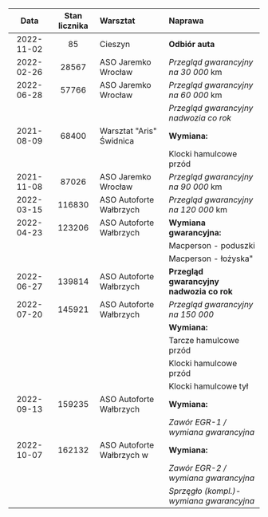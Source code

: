|    Data    | Stan licznika | Warsztat                 | Naprawa                                  |
| :--------: | :-----------: | :----------------------- | :--------------------------------------- |
| 2022-11-02 |      85       | Cieszyn                  | **Odbiór auta**                          |
| 2022-02-26 |     28567     | ASO Jaremko Wrocław      | _Przegląd gwarancyjny na 30 000_ km      |
| 2022-06-28 |     57766     | ASO Jaremko Wrocław      | _Przegląd gwarancyjny na 60 000_ km      |
|            |               |                          | _Przegląd gwarancyjny nadwozia co rok_   |
| 2021-08-09 |     68400     | Warsztat "Aris" Świdnica | **Wymiana:**                             |
|            |               |                          | Klocki hamulcowe przód                   |
| 2021-11-08 |     87026     | ASO Jaremko Wrocław      | _Przegląd gwarancyjny na 90 000_ km      |
| 2022-03-15 |    116830     | ASO Autoforte Wałbrzych  | _Przegląd gwarancyjny na 120 000_ km     |
| 2022-04-23 |    123206     | ASO Autoforte Wałbrzych  | **Wymiana gwarancyjna:**                 |
|            |               |                          | Macperson - poduszki                     |
|            |               |                          | Macperson - łożyska"                     |
| 2022-06-27 |    139814     | ASO Autoforte Wałbrzych  | **Przegląd gwarancyjny nadwozia co rok** |
| 2022-07-20 |    145921     | ASO Autoforte Wałbrzych  | _Przegląd gwarancyjny na 150 000_        |
|            |               |                          | **Wymiana:**                             |
|            |               |                          | Tarcze hamulcowe przód                   |
|            |               |                          | Klocki hamulcowe przód                   |
|            |               |                          | Klocki hamulcowe tył                     |
| 2022-09-13 |    159235     | ASO Autoforte Wałbrzych  | **Wymiana:**                             |
|            |               |                          | _Zawór EGR-1 / wymiana gwarancyjna_      |
| 2022-10-07 |    162132     | ASO Autoforte Wałbrzych  w| **Wymiana:**                             |
|            |               |                          | _Zawór EGR-2 / wymiana gwarancyjna_      |
|            |               |                          | _Sprzęgło (kompl.)-wymiana gwarancyjna_  |
